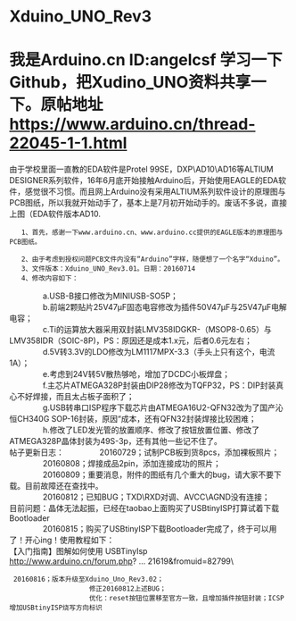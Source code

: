 # Xduino_UNO_Rev3
# 我是Arduino.cn ID:angelcsf 学习一下Github，把Xudino_UNO资料共享一下。原帖地址 https://www.arduino.cn/thread-22045-1-1.html
由于学校里面一直教的EDA软件是Protel 99SE，DXP\AD10\AD16等ALTIUM DESIGNER系列软件，16年6月底开始接触Arduino后，开始使用EAGLE的EDA软件，感觉很不习惯。而且网上Arduino没有采用ALTIUM系列软件设计的原理图与PCB图纸，所以我就开始动手了，基本上是7月初开始动手的。废话不多说，直接上图（EDA软件版本AD10.

       1、首先，感谢一下www.arduino.cn、www.arduino.cc提供的EAGLE版本的原理图与PCB图纸。

       2、由于考虑到授权问题PCB文件内没有“Arduino”字样，随便想了一个名字“Xduino”。
       3、文件版本：Xduino_UNO_Rev3.01。日期：20160714
       4、修改内容如下：
　　　　       a.USB-B接口修改为MINIUSB-SO5P；\
　　　       　b.前端2颗贴片25V47μF固态电容修改为插件50V47μF与25V47μF电解电容；\
　　　       　c.Ti的运算放大器采用双封装LMV358IDGKR-（MSOP8-0.65）与LMV358IDR（SOIC-8P)，PS：原因还是成本1.x元，后者0.6元左右；<br>
　　　　       d.5V转3.3V的LDO修改为LM1117MPX-3.3（手头上只有这个，电流1A）；<br>
　       　　　e.考虑到24V转5V散热够呛，增加了DCDC小板焊盘；<br>
　       　　　f.主芯片ATMEGA328P封装由DIP28修改为TQFP32，PS：DIP封装真心不好焊接，而且太占板子面积了；<br>
　       　　　g.USB转串口ISP程序下载芯片由ATMEGA16U2-QFN32改为了国产沁恒CH340G SOP-16封装，原因“成本，还有QFN32封装焊接比较困难；<br>
　　       　　h.修改了LED发光管的放置顺序、修改了按钮放置位置、修改了ATMEGA328P晶体封装为49S-3p，还有其他一些记不住了。 <br>
    帖子更新日志：
　       　　　20160729；试制PCB板到货8pcs，添加裸板照片；\
　       　　　20160808；焊接成品2pin，添加连接成功的照片；\
　       　　　20160809；重要消息，附件的图纸有几个重大的bug，请大家不要下载。目前故障还在查找中。\
　       　　　20160812；已知BUG；TXD\RXD对调、AVCC\AGND没有连接；  \
                         目前问题：晶体无法起振，已经在taobao上面购买了USBtinyISP打算试着下载Bootloader\
　       　　　20160815；购买了USBtinyISP下载Bootloader完成了，终于可以用了！开心ing！使用教程如下：\
 【入门指南】图解如何使用 USBTinyIsp\
http://www.arduino.cn/forum.php? ... 21619&fromuid=82799\

     20160816；版本升级至Xduino_Uno_Rev3.02；
                        修正20160812上述BUG；
                        优化：reset按钮位置移至官方一致，且增加插件按钮封装；ICSP增加USBtinyISP烧写方向标识



